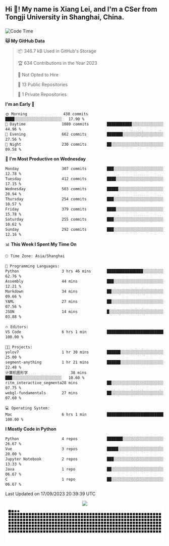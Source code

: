 <h2 align="left">Hi 👋! My name is Xiang Lei, and I'm a CSer from Tongji University in Shanghai, China.</h2>

###

<!--START_SECTION:waka-->
![Code Time](http://img.shields.io/badge/Code%20Time-227%20hrs%2029%20mins-blue)

**🐱 My GitHub Data** 

> 📦 346.7 kB Used in GitHub's Storage 
 > 
> 🏆 634 Contributions in the Year 2023
 > 
> 🚫 Not Opted to Hire
 > 
> 📜 13 Public Repositories 
 > 
> 🔑 1 Private Repositories 
 > 
**I'm an Early 🐤** 

```text
🌞 Morning                430 commits         ████░░░░░░░░░░░░░░░░░░░░░   17.90 % 
🌆 Daytime                1080 commits        ███████████░░░░░░░░░░░░░░   44.96 % 
🌃 Evening                662 commits         ███████░░░░░░░░░░░░░░░░░░   27.56 % 
🌙 Night                  230 commits         ██░░░░░░░░░░░░░░░░░░░░░░░   09.58 % 
```
📅 **I'm Most Productive on Wednesday** 

```text
Monday                   307 commits         ███░░░░░░░░░░░░░░░░░░░░░░   12.78 % 
Tuesday                  412 commits         ████░░░░░░░░░░░░░░░░░░░░░   17.15 % 
Wednesday                503 commits         █████░░░░░░░░░░░░░░░░░░░░   20.94 % 
Thursday                 254 commits         ███░░░░░░░░░░░░░░░░░░░░░░   10.57 % 
Friday                   379 commits         ████░░░░░░░░░░░░░░░░░░░░░   15.78 % 
Saturday                 255 commits         ███░░░░░░░░░░░░░░░░░░░░░░   10.62 % 
Sunday                   292 commits         ███░░░░░░░░░░░░░░░░░░░░░░   12.16 % 
```


📊 **This Week I Spent My Time On** 

```text
🕑︎ Time Zone: Asia/Shanghai

💬 Programming Languages: 
Python                   3 hrs 46 mins       ████████████████░░░░░░░░░   62.76 % 
Assembly                 44 mins             ███░░░░░░░░░░░░░░░░░░░░░░   12.21 % 
Markdown                 34 mins             ██░░░░░░░░░░░░░░░░░░░░░░░   09.66 % 
YAML                     27 mins             ██░░░░░░░░░░░░░░░░░░░░░░░   07.56 % 
JSON                     14 mins             █░░░░░░░░░░░░░░░░░░░░░░░░   03.88 % 

🔥 Editors: 
VS Code                  6 hrs 1 min         █████████████████████████   100.00 % 

🐱‍💻 Projects: 
yolov7                   1 hr 30 mins        ██████░░░░░░░░░░░░░░░░░░░   25.00 % 
segment-anything         1 hr 21 mins        ██████░░░░░░░░░░░░░░░░░░░   22.48 % 
计算机图形学                   38 mins             ███░░░░░░░░░░░░░░░░░░░░░░   10.60 % 
ritm_interactive_segmenta28 mins             ██░░░░░░░░░░░░░░░░░░░░░░░   07.75 % 
webgl-fundamentals       27 mins             ██░░░░░░░░░░░░░░░░░░░░░░░   07.60 % 

💻 Operating System: 
Mac                      6 hrs 1 min         █████████████████████████   100.00 % 
```

**I Mostly Code in Python** 

```text
Python                   4 repos             ███████░░░░░░░░░░░░░░░░░░   26.67 % 
Vue                      3 repos             █████░░░░░░░░░░░░░░░░░░░░   20.00 % 
Jupyter Notebook         2 repos             ███░░░░░░░░░░░░░░░░░░░░░░   13.33 % 
Java                     1 repo              ██░░░░░░░░░░░░░░░░░░░░░░░   06.67 % 
C                        1 repo              ██░░░░░░░░░░░░░░░░░░░░░░░   06.67 % 
```




 Last Updated on 17/09/2023 20:39:39 UTC
<!--END_SECTION:waka-->

<div align="center">
  <img src="https://github-readme-stats.vercel.app/api?username=Lei00764&show_icons=true&theme=radical" />
 </div>

 <div align="center">

<picture>
  <source media="(prefers-color-scheme: dark)" srcset="https://raw.githubusercontent.com/Lei00764/Lei00764/output/github-contribution-grid-snake-dark.svg">
  <source media="(prefers-color-scheme: light)" srcset="https://raw.githubusercontent.com/Lei00764/Lei00764/output/github-contribution-grid-snake.svg">
  <img alt="github contribution grid snake animation" src="https://raw.githubusercontent.com/Lei00764/Lei00764/output/github-contribution-grid-snake.svg">
</picture>

</div>




